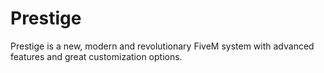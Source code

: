 # Prestige
Prestige is a new, modern and revolutionary FiveM system with advanced features and great customization options.
